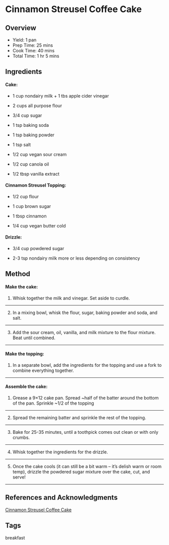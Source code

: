 # Cinnamon Streusel Coffee Cake

## Overview

- Yield: 1 pan
- Prep Time: 25 mins
- Cook Time: 40 mins
- Total Time: 1 hr 5 mins

## Ingredients

#### Cake:

- 1 cup nondairy milk + 1 tbs apple cider vinegar

- 2 cups all purpose flour

- 3/4 cup sugar

- 1 tsp baking soda

- 1 tsp baking powder

- 1 tsp salt

- 1/2 cup vegan sour cream

- 1/2 cup canola oil

- 1/2 tbsp vanilla extract

#### Cinnamon Streusel Topping:

- 1/2 cup flour

- 1 cup brown sugar

- 1 tbsp cinnamon

- 1/4 cup vegan butter cold

#### Drizzle:

- 3/4 cup powdered sugar

- 2-3 tsp nondairy milk more or less depending on consistency

## Method

#### Make the cake:

1. Whisk together the milk and vinegar. Set aside to curdle.
---
2. In a mixing bowl, whisk the flour, sugar, baking powder and soda, and salt.
---
3. Add the sour cream, oil, vanilla, and milk mixture to the flour mixture. Beat until combined.
---

#### Make the topping:

1. In a separate bowl, add the ingredients for the topping and use a fork to combine everything together.
---

#### Assemble the cake:

1. Grease a 9×12 cake pan. Spread ~half of the batter around the bottom of the pan. Sprinkle ~1/2 of the topping
---
2. Spread the remaining batter and sprinkle the rest of the topping.
---
3. Bake for 25-35 minutes, until a toothpick comes out clean or with only crumbs.
---
4. Whisk together the ingredients for the drizzle.
---
5. Once the cake cools (it can still be a bit warm – it’s delish warm or room temp), drizzle the powdered sugar mixture over the cake, cut, and serve!
---

## References and Acknowledgments

[Cinnamon Streusel Coffee Cake](https://www.sixvegansisters.com/2018/09/04/cinnamon-streusel-coffee-cake/)

## Tags
breakfast